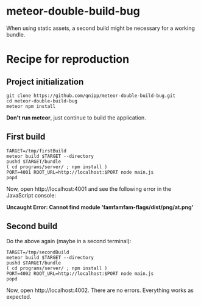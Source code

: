 # meteor-double-build-bug
When using static assets, a second build might be necessary for a working bundle.

# Recipe for reproduction

## Project initialization

```
git clone https://github.com/qnipp/meteor-double-build-bug.git
cd meteor-double-build-bug
meteor npm install
```

**Don't run meteor**, just continue to build the application.

## First build

```
TARGET=/tmp/firstBuild
meteor build $TARGET --directory
pushd $TARGET/bundle
( cd programs/server/ ; npm install )
PORT=4001 ROOT_URL=http://localhost:$PORT node main.js
popd
```

Now, open http://localhost:4001 and see the following error in the JavaScript console: 

**Uncaught Error: Cannot find module 'famfamfam-flags/dist/png/at.png'**

## Second build

Do the above again (maybe in a second terminal):

```
TARGET=/tmp/secondBuild
meteor build $TARGET --directory
pushd $TARGET/bundle
( cd programs/server/ ; npm install )
PORT=4002 ROOT_URL=http://localhost:$PORT node main.js
popd
```

Now, open http://localhost:4002. There are no errors. Everything works as expected.

